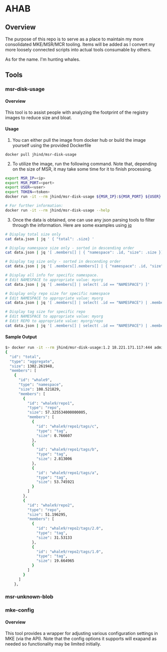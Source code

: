 # AHAB

## Overview
The purpose of this repo is to serve as a place to maintain my more consolidated MKE/MSR/MCR tooling. Items
will be added as I convert my more loosely connected scripts into actual tools consumable by others.

As for the name. I'm hunting whales.

## Tools

### msr-disk-usage
#### Overview
  This tool is to assist people with analyzing the footprint of the registry images to reduce size and bloat.

#### Usage
  1. You can either pull the image from docker hub or build the image yourself using the provided Dockerfile

  `docker pull jhind/msr-disk-usage`

  2. To utilize the image, run the following command. Note that, depending on the size of MSR, it may take some time 
  for it to finish processing.

  ```bash
  export MSR_IP=<ip>
  export MSR_PORT=<port>
  export USER=<user>
  export TOKEN=<token>
  docker run -it --rm jhind/msr-disk-usage ${MSR_IP}:${MSR_PORT} ${USER} ${TOKEN} > data.json

  # For further information:
  docker run -it --rm jhind/msr-disk-usage --help
  ```

  3. Once the data is obtained, one can use any json parsing tools to filter through the information. Here are
  some examples using [jq](https://stedolan.github.io/jq/)

  ```bash
  # Display total size only
  cat data.json | jq ' { "total": .size} '

  # Display namespace size only - sorted in descending order
  cat data.json | jq '[ .members[] | { "namespace": .id, "size": .size }] | sort_by(.size) | reverse'

  # Display tag size only - sorted in descending order
  cat data.json | jq '[ .members[].members[] | { "namespace": .id, "size": .size }] | sort_by(.size) | reverse'

  # Display all info for specific namespace. 
  # Edit NAMESPACE to appropriate value: myorg
  cat data.json | jq '[ .members[] | select( .id == "NAMESPACE") ]'

  # Display only repo size for specific namespace
  # Edit NAMESPACE to appropriate value: myorg
  cat data.json | jq '[ .members[] | select( .id == "NAMESPACE") | .members[] | { "repo": .id, "size": .size} ] | sort_by(.size) | reverse'

  # Display tag size for specific repo
  # Edit NAMESPACE to appropriate value: myorg
  # Edit REPO to appropriate value: myorg/repo
  cat data.json | jq '[ .members[] | select( .id == "NAMESPACE") | .members[] | select( .id == "REPO" ) | .members[] | { "repo": .id, "size": .size} ] | sort_by(.size) | reverse'
  ```

#### Sample Output

```bash
$> docker run -it --rm jhind/msr-disk-usage:1.2 18.221.171.117:444 admin dockeradmin | jq
{
  "id": "total",
  "type": "aggregate",
  "size": 1302.261948,
  "members": [
    {
      "id": "whale9",
      "type": "namespace",
      "size": 108.521829,
      "members": [
        {
          "id": "whale9/repo1",
          "type": "repo",
          "size": 57.325534000000005,
          "members": [
            {
              "id": "whale9/repo1/tags/c",
              "type": "tag",
              "size": 0.766607
            },
            {
              "id": "whale9/repo1/tags/b",
              "type": "tag",
              "size": 2.813006
            },
            {
              "id": "whale9/repo1/tags/a",
              "type": "tag",
              "size": 53.745921
            }
          ]
        },
        {
          "id": "whale9/repo2",
          "type": "repo",
          "size": 51.196295,
          "members": [
            {
              "id": "whale9/repo2/tags/2.0",
              "type": "tag",
              "size": 31.53133
            },
            {
              "id": "whale9/repo2/tags/1.0",
              "type": "tag",
              "size": 19.664965
            }
          ]
        }
      ]
    },
```

### msr-unknown-blob

### mke-config
#### Overview

This tool provides a wrapper for adjusting various configuration settings in MKE (via the API). Note that the config options
it supports will exapand as needed so functionality may be limited initially.


